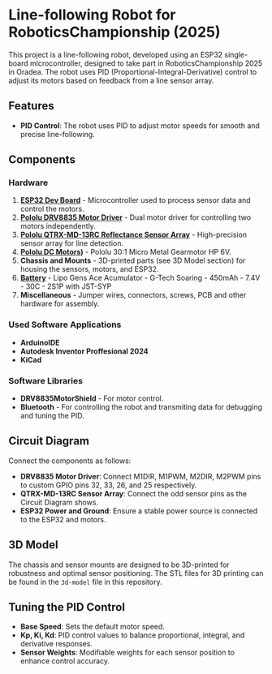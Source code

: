 # Line-following Robot for RoboticsChampionship (2025)

This project is a line-following robot, developed using an ESP32 single-board microcontroller, designed to take part in RoboticsChampionship 2025 in Oradea. The robot uses PID (Proportional-Integral-Derivative) control to adjust its motors based on feedback from a line sensor array.

## Features

- **PID Control**: The robot uses PID to adjust motor speeds for smooth and precise line-following.

## Components

### Hardware
1. **[ESP32 Dev Board](https://www.optimusdigital.ro/en/esp32-boards/12933-plusivo-esp32-and-ble-compatible-wireless-development-board.html?search_query=esp32&results=38)** - Microcontroller used to process sensor data and control the motors.
2. **[Pololu DRV8835 Motor Driver](https://www.pololu.com/product/2135)** - Dual motor driver for controlling two motors independently.
3. **[Pololu QTRX-MD-13RC Reflectance Sensor Array](https://www.pololu.com/product/4353)** - High-precision sensor array for line detection.
4. **[Pololu DC Motors](https://www.pololu.com/product/3062))** - Pololu 30:1 Micro Metal Gearmotor HP 6V.
5. **Chassis and Mounts** - 3D-printed parts (see 3D Model section) for housing the sensors, motors, and ESP32.
6. **[Battery](https://hpi-racing.ro/li-po-2s-74v/acumulator-lipo-gens-ace-g-tech-soaring-450mah-74v-30c-2s1p-cu-jst-syp.html)** - Lipo Gens Ace Acumulator - G-Tech Soaring - 450mAh - 7.4V - 30C - 2S1P with JST-SYP
7. **Miscellaneous** - Jumper wires, connectors, screws, PCB and other hardware for assembly.

### Used Software Applications
- **ArduinoIDE**
- **Autodesk Inventor Proffesional 2024**
- **KiCad**

### Software Libraries
- **DRV8835MotorShield** - For motor control.
- **Bluetooth** - For controlling the robot and transmiting data for debugging and tuning the PID.

## Circuit Diagram

Connect the components as follows:
- **DRV8835 Motor Driver**: Connect M1DIR, M1PWM, M2DIR, M2PWM pins to custom GPIO pins 32, 33, 26, and 25 respectively.
- **QTRX-MD-13RC Sensor Array**: Connect the odd sensor pins as the Circuit Diagram shows.
- **ESP32 Power and Ground**: Ensure a stable power source is connected to the ESP32 and motors.

## 3D Model

The chassis and sensor mounts are designed to be 3D-printed for robustness and optimal sensor positioning. The STL files for 3D printing can be found in the `3d-model` file in this repository.

## Tuning the PID Control
- **Base Speed**: Sets the default motor speed.
- **Kp, Ki, Kd**: PID control values to balance proportional, integral, and derivative responses.
- **Sensor Weights**: Modifiable weights for each sensor position to enhance control accuracy.


